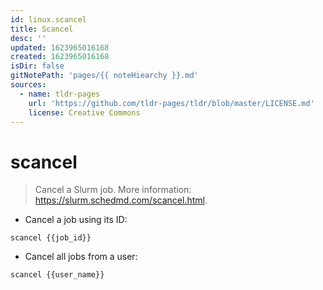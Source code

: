 ```yaml
---
id: linux.scancel
title: Scancel
desc: ''
updated: 1623965016168
created: 1623965016168
isDir: false
gitNotePath: 'pages/{{ noteHiearchy }}.md'
sources:
  - name: tldr-pages
    url: 'https://github.com/tldr-pages/tldr/blob/master/LICENSE.md'
    license: Creative Commons
---
```

# scancel

> Cancel a Slurm job.
> More information: <https://slurm.schedmd.com/scancel.html>.

- Cancel a job using its ID:

`scancel {{job_id}}`

- Cancel all jobs from a user:

`scancel {{user_name}}`

